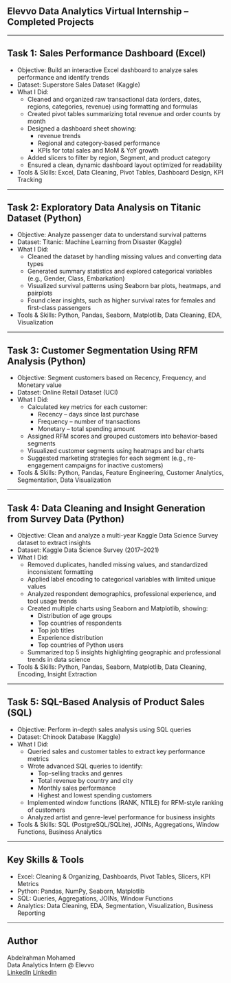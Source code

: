 ## Elevvo Data Analytics Virtual Internship – Completed Projects

---

## Task 1: Sales Performance Dashboard (Excel)
* Objective: Build an interactive Excel dashboard to analyze sales performance and identify trends  
* Dataset: Superstore Sales Dataset (Kaggle)  
* What I Did:  
  * Cleaned and organized raw transactional data (orders, dates, regions, categories, revenue) using formatting and formulas  
  * Created pivot tables summarizing total revenue and order counts by month  
  * Designed a dashboard sheet showing:  
    * revenue trends  
    * Regional and category-based performance  
    * KPIs for total sales and MoM & YoY growth 
  * Added slicers to filter by region, Segment, and product category  
  * Ensured a clean, dynamic dashboard layout optimized for readability  
* Tools & Skills: Excel, Data Cleaning, Pivot Tables, Dashboard Design, KPI Tracking  

---

## Task 2: Exploratory Data Analysis on Titanic Dataset (Python)
* Objective: Analyze passenger data to understand survival patterns  
* Dataset: Titanic: Machine Learning from Disaster (Kaggle)  
* What I Did:  
  * Cleaned the dataset by handling missing values and converting data types  
  * Generated summary statistics and explored categorical variables (e.g., Gender, Class, Embarkation)  
  * Visualized survival patterns using Seaborn bar plots, heatmaps, and pairplots  
  * Found clear insights, such as higher survival rates for females and first-class passengers  
* Tools & Skills: Python, Pandas, Seaborn, Matplotlib, Data Cleaning, EDA, Visualization  

---

## Task 3: Customer Segmentation Using RFM Analysis (Python)
* Objective: Segment customers based on Recency, Frequency, and Monetary value  
* Dataset: Online Retail Dataset (UCI)  
* What I Did:  
  * Calculated key metrics for each customer:  
    * Recency – days since last purchase  
    * Frequency – number of transactions  
    * Monetary – total spending amount  
  * Assigned RFM scores and grouped customers into behavior-based segments  
  * Visualized customer segments using heatmaps and bar charts  
  * Suggested marketing strategies for each segment (e.g., re-engagement campaigns for inactive customers)  
* Tools & Skills: Python, Pandas, Feature Engineering, Customer Analytics, Segmentation, Data Visualization  

---

## Task 4: Data Cleaning and Insight Generation from Survey Data (Python)
* Objective: Clean and analyze a multi-year Kaggle Data Science Survey dataset to extract insights  
* Dataset: Kaggle Data Science Survey (2017–2021)  
* What I Did:  
  * Removed duplicates, handled missing values, and standardized inconsistent formatting  
  * Applied label encoding to categorical variables with limited unique values  
  * Analyzed respondent demographics, professional experience, and tool usage trends  
  * Created multiple charts using Seaborn and Matplotlib, showing:  
    * Distribution of age groups  
    * Top countries of respondents  
    * Top job titles  
    * Experience distribution  
    * Top countries of Python users  
  * Summarized top 5 insights highlighting geographic and professional trends in data science  
* Tools & Skills: Python, Pandas, Seaborn, Matplotlib, Data Cleaning, Encoding, Insight Extraction  

---

## Task 5: SQL-Based Analysis of Product Sales (SQL)
* Objective: Perform in-depth sales analysis using SQL queries  
* Dataset: Chinook Database (Kaggle)  
* What I Did:  
  * Queried sales and customer tables to extract key performance metrics  
  * Wrote advanced SQL queries to identify:  
    * Top-selling tracks and genres  
    * Total revenue by country and city  
    * Monthly sales performance  
    * Highest and lowest spending customers  
  * Implemented window functions (RANK, NTILE) for RFM-style ranking of customers  
  * Analyzed artist and genre-level performance for business insights  
* Tools & Skills: SQL (PostgreSQL/SQLite), JOINs, Aggregations, Window Functions, Business Analytics  

---

## Key Skills & Tools
* Excel: Cleaning & Organizing, Dashboards, Pivot Tables, Slicers, KPI Metrics
* Python: Pandas, NumPy, Seaborn, Matplotlib  
* SQL: Queries, Aggregations, JOINs, Window Functions  
* Analytics: Data Cleaning, EDA, Segmentation, Visualization, Business Reporting  

---

## Author
Abdelrahman Mohamed  
Data Analytics Intern @ Elevvo  
[LinkedIn](https://www.linkedin.com/in/abdelrahman-mohamed-9015b533a/)
[Linkedin](https://www.linkedin.com/in/abdelrahman-mohamed-abdo-785b16322)
